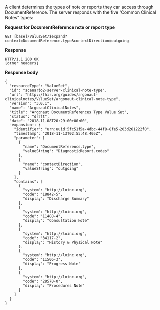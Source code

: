 <!-- note-and-report-types-scenario2.md {% comment %}
*****************************************************************************************
*                            WARNING: DO NOT EDIT THIS FILE                             *
*                                                                                       *
* This file is generated by SUSHI. Any edits you make to this file will be overwritten. *
*                                                                                       *
* To change the contents of this file, edit the original source file at:                *
* US-Core-R4/input/includes/note-and-report-types-scenario2.md                          *
*****************************************************************************************
{% endcomment %} -->
<!-- note-and-report-types-scenario2.md {% comment %}
*****************************************************************************************
*                            WARNING: DO NOT EDIT THIS FILE                             *
*                                                                                       *
* This file is generated by SUSHI. Any edits you make to this file will be overwritten. *
*                                                                                       *
* To change the contents of this file, edit the original source file at:                *
* US-Core-R4/input/includes/note-and-report-types-scenario2.md                          *
*****************************************************************************************
{% endcomment %} -->
<!-- note-and-report-types-scenario2.md {% comment %}
*****************************************************************************************
*                            WARNING: DO NOT EDIT THIS FILE                             *
*                                                                                       *
* This file is generated by SUSHI. Any edits you make to this file will be overwritten. *
*                                                                                       *
* To change the contents of this file, edit the original source file at:                *
* US-Core-R4/input/includes/note-and-report-types-scenario2.md                          *
*****************************************************************************************
{% endcomment %} -->
<!-- note-and-report-types-scenario2.md {% comment %}
*****************************************************************************************
*                            WARNING: DO NOT EDIT THIS FILE                             *
*                                                                                       *
* This file is generated by SUSHI. Any edits you make to this file will be overwritten. *
*                                                                                       *
* To change the contents of this file, edit the original source file at:                *
* US-Core-R4/input/includes/note-and-report-types-scenario2.md                          *
*****************************************************************************************
{% endcomment %} -->

A client determines the types of note or reports they can access through DocumentReference.  The server responds with the five "Common Clinical Notes" types:

**Request for DocumentReference note or report type**

~~~
GET [base]/ValueSet/$expand?context=DocumentReference.type&contextDirection=outgoing
~~~

**Response**

~~~
HTTP/1.1 200 OK
[other headers]
~~~

**Response body**

~~~
{
  "resourceType": "ValueSet",
  "id": "scenario2-server-clinical-note-type",
  "url": "http://fhir.org/guides/argonaut-clinicalnotes/ValueSet/argonaut-clinical-note-type",
  "version": "3.0.1",
  "name": "ArgonautClinicalNotes",
  "title": "Argonaut DocumentReferences Type Value Set",
  "status": "draft",
  "date": "2018-11-08T20:29:00+00:00",
  "expansion": {
    "identifier": "urn:uuid:5fc51f5a-4dbc-44f8-8fe5-203d261222f0",
    "timestamp": "2018-11-13T02:55:48.405Z",
    "parameter": [
      {
        "name": "DocumentReference.type",
        "valueString": "DiagnosticReport.codes"
      },
      {
        "name": "contextDirection",
        "valueString": "outgoing"
      }
    ],
    "contains": [
      {
        "system": "http://loinc.org",
        "code": "18842-5",
        "display": "Discharge Summary"
      },
      {
        "system": "http://loinc.org",
        "code": "11488-4",
        "display": "Consultation Note"
      },
      {
        "system": "http://loinc.org",
        "code": "34117-2",
        "display": "History & Physical Note"
      },
      {
        "system": "http://loinc.org",
        "code": "11506-3",
        "display": "Progress Note"
      },
      {
        "system": "http://loinc.org",
        "code": "28570-0",
        "display": "Procedures Note"
      }
    ]
  }
}
~~~

